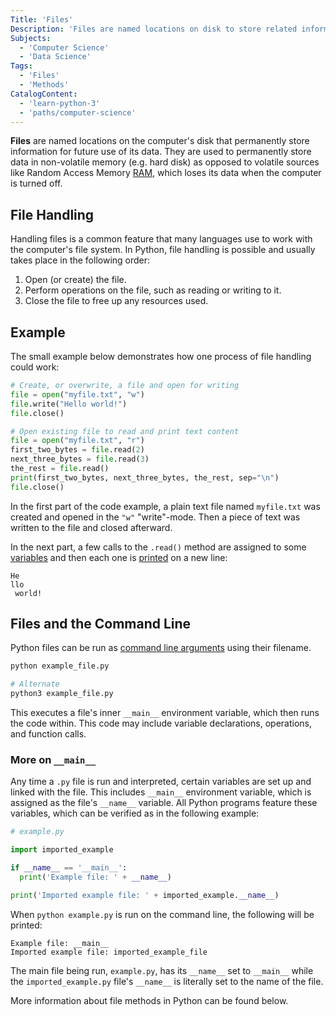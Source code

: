```yaml
---
Title: 'Files'
Description: 'Files are named locations on disk to store related information that can be used in Python.'
Subjects:
  - 'Computer Science'
  - 'Data Science'
Tags:
  - 'Files'
  - 'Methods'
CatalogContent:
  - 'learn-python-3'
  - 'paths/computer-science'
---
```


**Files** are named locations on the computer's disk that permanently store information for future use of its data. They are used to permanently store data in non-volatile memory (e.g. hard disk) as opposed to volatile sources like Random Access Memory [RAM](https://www.codecademy.com/resources/docs/general/computer-hardware/ram), which loses its data when the computer is turned off.

## File Handling

Handling files is a common feature that many languages use to work with the computer's file system. In Python, file handling is possible and usually takes place in the following order:

1. Open (or create) the file.
2. Perform operations on the file, such as reading or writing to it.
3. Close the file to free up any resources used.

## Example

The small example below demonstrates how one process of file handling could work:

```py
# Create, or overwrite, a file and open for writing
file = open("myfile.txt", "w")
file.write("Hello world!")
file.close()

# Open existing file to read and print text content
file = open("myfile.txt", "r")
first_two_bytes = file.read(2)
next_three_bytes = file.read(3)
the_rest = file.read()
print(first_two_bytes, next_three_bytes, the_rest, sep="\n")
file.close()
```

In the first part of the code example, a plain text file named `myfile.txt` was created and opened in the `"w"` "write"-mode. Then a piece of text was written to the file and closed afterward.

In the next part, a few calls to the `.read()` method are assigned to some [variables](https://www.codecademy.com/resources/docs/python/variables) and then each one is [printed](https://www.codecademy.com/resources/docs/python/built-in-functions/print) on a new line:

```shell
He
llo
 world!
```

## Files and the Command Line

Python files can be run as [command line arguments](https://www.codecademy.com/resources/docs/python/command-line-arguments) using their filename.

```bash
python example_file.py

# Alternate
python3 example_file.py
```

This executes a file's inner `__main__` environment variable, which then runs the code within. This code may include variable declarations, operations, and function calls.

### More on `__main__`

Any time a `.py` file is run and interpreted, certain variables are set up and linked with the file. This includes `__main__` environment variable, which is assigned as the file's `__name__` variable. All Python programs feature these variables, which can be verified as in the following example:

```py
# example.py

import imported_example

if __name__ == '__main__':
  print('Example file: ' + __name__)

print('Imported example file: ' + imported_example.__name__)
```

When `python example.py` is run on the command line, the following will be printed:

```shell
Example file: __main__
Imported example file: imported_example_file
```

The main file being run, `example.py`, has its `__name__` set to `__main__` while the `imported_example.py` file's `__name__` is literally set to the name of the file.

More information about file methods in Python can be found below.
